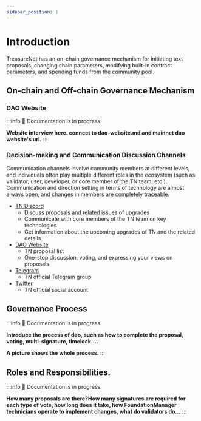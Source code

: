 ```yaml
---
sidebar_position: 1
---
```


# Introduction

TreasureNet has an on-chain governance mechanism for initiating text proposals, changing chain parameters, modifying built-in contract parameters, and spending funds from the community pool.

## On-chain and Off-chain Governance Mechanism

### DAO Website

:::info
🚧 Documentation is in progress.

**Website interview here. connect to dao-website.md and mainnet dao website's url.**
:::

### Decision-making and Communication Discussion Channels

Communication channels involve community members at different levels, and individuals often play multiple different roles in the ecosystem (such as validator, user, developer, or core member of the TN team, etc.). Communication and direction setting in terms of technology are almost always open, and changes in members are completely traceable.

- [TN Discord](https://discord.com/channels/990530508834340905/990530510746964004)
  - Discuss proposals and related issues of upgrades
  - Communicate with core members of the TN team on key technologies
  - Get information about the upcoming upgrades of TN and the related details
- [DAO Website](https://splatform.treasurenet.io/Governance/pool)
  - TN proposal list
  - One-stop discussion, voting, and expressing your views on proposals
- [Telegram](https://t.me/+hN6G5mGAlD8xMmI5)
  - TN official Telegram group
- [Twitter](https://twitter.com/treasurenet_io)
  - TN official social account

## Governance Process

:::info
🚧 Documentation is in progress.

**Introduce the process of dao, such as how to complete the proposal, voting, multi-signature, timelock....**

**A picture shows the whole process.**
:::

## Roles and Responsibilities.

:::info
🚧 Documentation is in progress.

**How many proposals are there?How many signatures are required for each type of vote, how long does it take, how FoundationManager technicians operate to implement changes, what do validators do...**
:::
